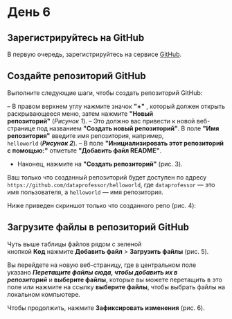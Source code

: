 # День 6

## **Зарегистрируйтесь на GitHub**

В первую очередь, зарегистрируйтесь на сервисе [GitHub](https://github.com/).

## **Создайте репозиторий GitHub**

Выполните следующие шаги, чтобы создать репозиторий GitHub:

– В правом верхнем углу нажмите значок **"+"** , который должен открыть раскрывающееся меню, затем нажмите **"Новый репозиторий"** (*Рисунок 1*).
– Это должно вас привести к новой веб-странице под названием **"Создать новый репозиторий"**. В поле **"Имя репозитория"** введите имя репозитория, например, `helloworld` (***Рисунок 2***).
– В поле **"Инициализировать этот репозиторий с помощью:"** отметьте **"Добавить файл README"**.

- Наконец, нажмите на **"Создать репозиторий"** (рис. 3).

Ваш только что созданный репозиторий будет доступен по адресу `https://github.com/dataprofessor/helloworld`, где `dataprofessor` — это имя пользователя, а `helloworld` — имя репозитория.

Ниже приведен скриншот только что созданного репо (рис. 4):

## **Загрузите файлы в репозиторий GitHub**

Чуть выше таблицы файлов рядом с зеленой кнопкой **Код** нажмите **Добавить файл** > **Загрузить файлы** (рис. 5).

Вы перейдете на новую веб-страницу, где в центральном поле указано ***Перетащите файлы сюда, чтобы добавить их в репозиторий*** и **выберите файлы**, которые вы можете перетащить в это поле или нажмите на ссылку **выберите файлы**, чтобы выбрать файлы на локальном компьютере.

Чтобы продолжить, нажмите **Зафиксировать изменения** (рис. 6).
